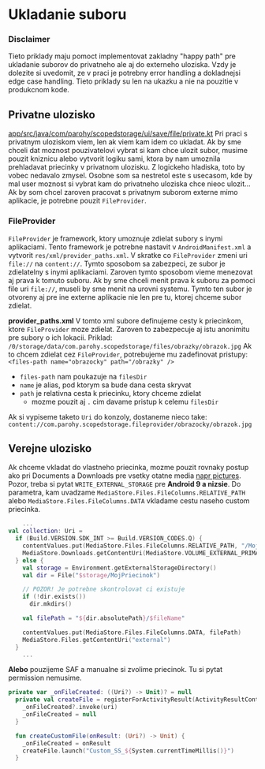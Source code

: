 # Ukladanie suboru
### Disclaimer
Tieto priklady maju pomoct implementovat zakladny "happy path" pre ukladanie suborov do privatneho ale aj do externeho uloziska. Vzdy je dolezite si uvedomit, ze v praci je potrebny error handling a dokladnejsi edge case handling. Tieto priklady su len na ukazku a nie na pouzitie v produkcnom kode.

## Privatne ulozisko
[app/src/java/com/parohy/scopedstorage/ui/save/file/private.kt](./private.kt)
Pri praci s privatnym uloziskom viem, len ak viem kam idem co ukladat. Ak by sme chceli dat moznost pouzivatelovi vybrat si kam chce ulozit subor, musime pouzit kniznicu alebo vytvorit logiku sami, ktora by nam umoznila prehladavat priecinky v privatnom ulozisku.
Z logickeho hladiska, toto by vobec nedavalo zmysel. Osobne som sa nestretol este s usecasom, kde by mal user moznost si vybrat kam do privatneho uloziska chce nieoc ulozit...
Ak by som chcel zaroven pracovat s privatnym suborom externe mimo aplikacie, je potrebne pouzit `FileProvider`.

### FileProvider
`FileProvider` je framework, ktory umoznuje zdielat subory s inymi aplikaciami. Tento framework je potrebne nastavit v `AndroidManifest.xml` a vytvorit `res/xml/provider_paths.xml`.
V skratke co `FileProvider` zmeni uri `file://` na `content://`. Tymto sposobom sa zabezpeci, ze subor je zdielatelny s inymi aplikaciami. Zaroven tymto sposobom
vieme menezovat aj prava k tomuto suboru. Ak by sme chceli menit prava k suboru za pomoci file uri `file://`, museli by sme menit na urovni systemu. Tymto ten subor je otvoreny
aj pre ine externe aplikacie nie len pre tu, ktorej chceme subor zdielat.

**provider_paths.xml**
V tomto xml subore definujeme cesty k priecinkom, ktore `FileProvider` moze zdielat. Zaroven to zabezpecuje aj istu anonimitu pre subory o ich lokacii.
Priklad:
`/0/storage/data/com.parohy.scopedstorage/files/obrazky/obrazok.jpg`
Ak to chcem zdielat cez `FileProvider`, potrebujeme mu zadefinovat pristupy:
`<files-path name="obrazocky" path="/obrazky" />`
- `files-path` nam poukazuje na `filesDir`
- `name` je alias, pod ktorym sa bude dana cesta skryvat
- `path` je relativna cesta k priecinku, ktory chceme zdielat
    - mozme pouzit aj `.` cim davame pristup k celemu `filesDir`

Ak si vypiseme taketo `Uri` do konzoly, dostaneme nieco take:
`content://com.parohy.scopedstorage.fileprovider/obrazocky/obrazok.jpg`

## Verejne ulozisko
Ak chceme vkladat do vlastneho priecinka, mozme pouzit rovnaky postup ako pri Documents a Downloads pre vsetky otatne media [napr pictures](../picture/README.md#vlastny_priecinok).
Pozor, treba si pytat `WRITE_EXTERNAL_STORAGE` pre **Android 9 a nizsie**.
Do parametra, kam uvadzame `MediaStore.Files.FileColumns.RELATIVE_PATH` alebo `MediaStore.Files.FileColumns.DATA` vkladame cestu naseho custom priecinka.
```kotlin
    ...
val collection: Uri =
  if (Build.VERSION.SDK_INT >= Build.VERSION_CODES.Q) {
    contentValues.put(MediaStore.Files.FileColumns.RELATIVE_PATH, "/MojPriecinok")
    MediaStore.Downloads.getContentUri(MediaStore.VOLUME_EXTERNAL_PRIMARY)
  } else {
    val storage = Environment.getExternalStorageDirectory()
    val dir = File("$storage/MojPriecinok")

    // POZOR! Je potrebne skontrolovat ci existuje
    if (!dir.exists())
      dir.mkdirs()

    val filePath = "${dir.absolutePath}/$fileName"

    contentValues.put(MediaStore.Files.FileColumns.DATA, filePath)
    MediaStore.Files.getContentUri("external")
  }
    ...
```
**Alebo** pouzijeme SAF a manualne si zvolime priecinok. Tu si pytat permission nemusime.
```kotlin
private var _onFileCreated: ((Uri?) -> Unit)? = null
  private val createFile = registerForActivityResult(ActivityResultContracts.CreateDocument("*/*")) { uri: Uri? ->
    _onFileCreated?.invoke(uri)
    _onFileCreated = null
  }

  fun createCustomFile(onResult: (Uri?) -> Unit) {
    _onFileCreated = onResult
    createFile.launch("Custom_SS_${System.currentTimeMillis()}")
  }
```
